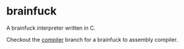 # brainfuck

A brainfuck interpreter written in C.

Checkout the [compiler](https://github.com/cvanloo/brainfuck/tree/compiler) branch for a brainfuck to assembly compiler.
